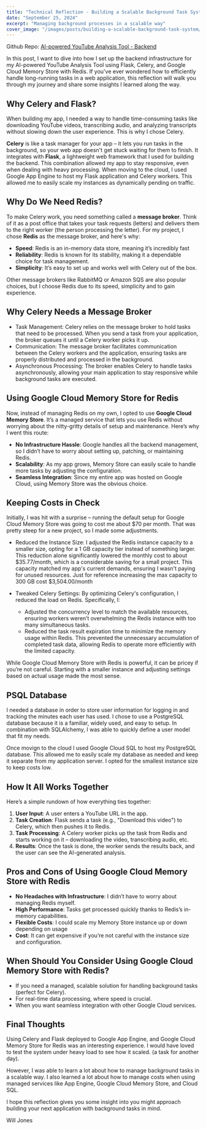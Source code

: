 ```yaml
---
title: "Technical Reflection - Building a Scalable Background Task System with Flask, Celery, and Google Cloud Memory Store"
date: "September 25, 2024"
excerpt: "Managing background processes in a scalable way"
cover_image: "/images/posts/building-a-scalable-background-task-system/redis.png"
---
```


Github Repo: [AI-powered YouTube Analysis Tool - Backend](https://github.com/CodeJonesW/tubeScriptAiServer)

In this post, I want to dive into how I set up the backend infrastructure for my AI-powered YouTube Analysis Tool using Flask, Celery, and Google Cloud Memory Store with Redis. If you've ever wondered how to efficiently handle long-running tasks in a web application, this reflection will walk you through my journey and share some insights I learned along the way.

## Why Celery and Flask?

When building my app, I needed a way to handle time-consuming tasks like downloading YouTube videos, transcribing audio, and analyzing transcripts without slowing down the user experience. This is why I chose Celery.

**Celery** is like a task manager for your app – it lets you run tasks in the background, so your web app doesn't get stuck waiting for them to finish. It integrates with **Flask**, a lightweight web framework that I used for building the backend. This combination allowed my app to stay responsive, even when dealing with heavy processing. When moving to the cloud, I used Google App Engine to host my Flask application and Celery workers. This allowed me to easily scale my instances as dynamically pending on traffic.

## Why Do We Need Redis?

To make Celery work, you need something called a **message broker**. Think of it as a post office that takes your task requests (letters) and delivers them to the right worker (the person processing the letter). For my project, I chose **Redis** as the message broker, and here's why:

- **Speed**: Redis is an in-memory data store, meaning it’s incredibly fast
- **Reliability**: Redis is known for its stability, making it a dependable choice for task management.
- **Simplicity**: It’s easy to set up and works well with Celery out of the box.

Other message brokers like RabbitMQ or Amazon SQS are also popular choices, but I choose Redis due to its speed, simplicity and to gain experience.

## Why Celery Needs a Message Broker

- Task Management: Celery relies on the message broker to hold tasks that need to be processed. When you send a task from your application, the broker queues it until a Celery worker picks it up.
- Communication: The message broker facilitates communication between the Celery workers and the application, ensuring tasks are properly distributed and processed in the background.
- Asynchronous Processing: The broker enables Celery to handle tasks asynchronously, allowing your main application to stay responsive while background tasks are executed.

## Using Google Cloud Memory Store for Redis

Now, instead of managing Redis on my own, I opted to use **Google Cloud Memory Store**. It’s a managed service that lets you use Redis without worrying about the nitty-gritty details of setup and maintenance. Here’s why I went this route:

- **No Infrastructure Hassle**: Google handles all the backend management, so I didn’t have to worry about setting up, patching, or maintaining Redis.
- **Scalability**: As my app grows, Memory Store can easily scale to handle more tasks by adjusting the configuration.
- **Seamless Integration**: Since my entire app was hosted on Google Cloud, using Memory Store was the obvious choice.

## Keeping Costs in Check

Initially, I was hit with a surprise – running the default setup for Google Cloud Memory Store was going to cost me about $70 per month. That was pretty steep for a new project, so I made some adjustments.

- Reduced the Instance Size: I adjusted the Redis instance capacity to a smaller size, opting for a 1 GB capacity tier instead of something larger. This reduction alone significantly lowered the monthly cost to about $35.77/month, which is a considerable saving for a small project. This capacity matched my app's current demands, ensuring I wasn't paying for unused resources. Just for reference increasing the max capacity to 300 GB cost $3,504.00/month

- Tweaked Celery Settings: By optimizing Celery's configuration, I reduced the load on Redis. Specifically, I:

  - Adjusted the concurrency level to match the available resources, ensuring workers weren’t overwhelming the Redis instance with too many simultaneous tasks.
  - Reduced the task result expiration time to minimize the memory usage within Redis. This prevented the unnecessary accumulation of completed task data, allowing Redis to operate more efficiently with the limited capacity.

While Google Cloud Memory Store with Redis is powerful, it can be pricey if you’re not careful. Starting with a smaller instance and adjusting settings based on actual usage made the most sense.

## PSQL Database

I needed a database in order to store user information for logging in and tracking the minutes each user has used. I chose to use a PostgreSQL database because it is a familiar, widely used, and easy to setup. In combination with SQLAlchemy, I was able to quickly define a user model that fit my needs.

Once movign to the cloud I used Google Cloud SQL to host my PostgreSQL database. This allowed me to easily scale my database as needed and keep it separate from my application server. I opted for the smallest instance size to keep costs low.

## How It All Works Together

Here’s a simple rundown of how everything ties together:

1. **User Input**: A user enters a YouTube URL in the app.
2. **Task Creation**: Flask sends a task (e.g., "Download this video") to Celery, which then pushes it to Redis.
3. **Task Processing**: A Celery worker picks up the task from Redis and starts working on it – downloading the video, transcribing audio, etc.
4. **Results**: Once the task is done, the worker sends the results back, and the user can see the AI-generated analysis.

## Pros and Cons of Using Google Cloud Memory Store with Redis

- **No Headaches with Infrastructure**: I didn’t have to worry about managing Redis myself.
- **High Performance**: Tasks get processed quickly thanks to Redis’s in-memory capabilities.
- **Flexible Costs**: I could scale my Memory Store instance up or down depending on usage
- **Cost**: It can get expensive if you’re not careful with the instance size and configuration.

## When Should You Consider Using Google Cloud Memory Store with Redis?

- If you need a managed, scalable solution for handling background tasks (perfect for Celery).
- For real-time data processing, where speed is crucial.
- When you want seamless integration with other Google Cloud services.

## Final Thoughts

Using Celery and Flask deployed to Google App Engine, and Google Cloud Memory Store for Redis was an interesting experience. I would have loved to test the system under heavy load to see how it scaled. (a task for another day).

However, I was able to learn a lot about how to manage background tasks in a scalable way. I also learned a lot about how to manage costs when using managed services like App Engine, Google Cloud Memory Store, and Cloud SQL.

I hope this reflection gives you some insight into you might approach building your next application with background tasks in mind.

Will Jones
